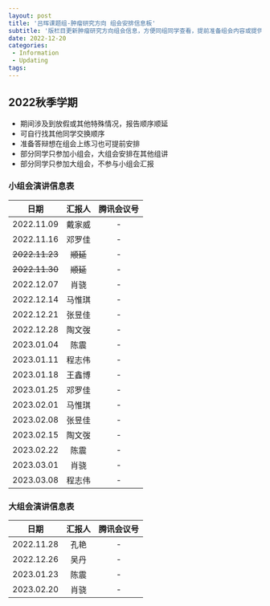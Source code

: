 ```yaml
---
layout: post
title: '吕晖课题组-肿瘤研究方向 组会安排信息板'
subtitle: '版栏目更新肿瘤研究方向组会信息，方便同组同学查看，提前准备组会内容或提供腾讯会议链接。每周三不定期更新，建议加入收藏夹随时查看。'
date: 2022-12-20
categories:
 - Information
 - Updating
tags: 
---
```


## 2022秋季学期

- 期间涉及到放假或其他特殊情况，报告顺序顺延
- 可自行找其他同学交换顺序
- 准备答辩想在组会上练习也可提前安排
- 部分同学只参加小组会，大组会安排在其他组讲
- 部分同学只参加大组会，不参与小组会汇报

### 小组会演讲信息表

|      日期      |  汇报人  | 腾讯会议号 |
| :------------: | :------: | :--------: |
|   2022.11.09   |  戴家威  |     -      |
|   2022.11.16   |  邓罗佳  |     -      |
| ~~2022.11.23~~ | ~~顺延~~ |     -      |
| ~~2022.11.30~~ | ~~顺延~~ |     -      |
|   2022.12.07   |   肖骁   |     -      |
|   2022.12.14   |  马惟琪  |     -      |
|   2022.12.21   |  张昱佳  |     -      |
|   2022.12.28   |  陶文弢  |     -      |
|   2023.01.04   |   陈震   |     -      |
|   2023.01.11   |  程志伟  |     -      |
|   2023.01.18   |  王鑫博  |     -      |
|   2023.01.25   |  邓罗佳  |     -      |
|   2023.02.01   |  马惟琪  |     -      |
|   2023.02.08   |  张昱佳  |     -      |
|   2023.02.15   |  陶文弢  |     -      |
|   2023.02.22   |   陈震   |     -      |
|   2023.03.01   |   肖骁   |     -      |
|   2023.03.08   |  程志伟  |     -      |

### 大组会演讲信息表

|    日期    | 汇报人 | 腾讯会议号 |
| :--------: | :----: | :--------: |
| 2022.11.28 |  孔艳  |     -      |
| 2022.12.26 |  吴丹  |     -      |
| 2023.01.23 |  陈震  |     -      |
| 2023.02.20 |  肖骁  |     -      |